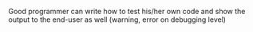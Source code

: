 Good programmer can write how to test his/her own code and
show the output to the end-user as well (warning, error on debugging level)
